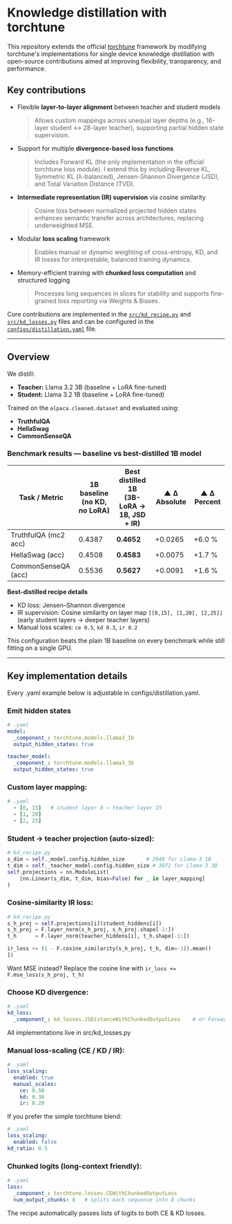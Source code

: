 # Knowledge distillation with torchtune
This repository extends the official [torchtune](https://github.com/pytorch/torchtune) framework by modifying torchtune's  implementations for single device knowledge distillation with open-source contributions aimed at improving flexibility, transparency, and performance.

## Key contributions
- Flexible **layer-to-layer alignment** between teacher and student models  
  > Allows custom mappings across unequal layer depths (e.g., 16-layer student ↔ 28-layer teacher), supporting partial hidden state supervision.

- Support for multiple **divergence-based loss functions**  
  > Includes Forward KL (the only implementation in the official torchtune loss module). I extend this by including Reverse KL, Symmetric KL (λ-balanced), Jensen-Shannon Divergence (JSD), and Total Variation Distance (TVD).

- **Intermediate representation (IR) supervision** via cosine similarity  
  > Cosine loss between normalized projected hidden states enhances semantic transfer across architectures, replacing underweighted MSE.

- Modular **loss scaling** framework  
  > Enables manual or dynamic weighting of cross-entropy, KD, and IR losses for interpretable, balanced training dynamics.

- Memory-efficient training with **chunked loss computation** and structured logging  
  > Processes long sequences in slices for stability and supports fine-grained loss reporting via Weights & Biases.

Core contributions are implemented in the [`src/kd_recipe.py`](src/kd_recipe.py) and  [`src/kd_losses.py`](src/kd_losses.py) files and can be configured in the [`configs/distillation.yaml`](configs/distillation.yaml) file.

---

## Overview

We distill:
- **Teacher:** Llama 3.2 3B (baseline + LoRA fine-tuned)
- **Student:** Llama 3.2 1B (baseline + LoRA fine-tuned)

Trained on the `alpaca.cleaned.dataset` and evaluated using:
- **TruthfulQA**
- **HellaSwag**
- **CommonSenseQA**

### Benchmark results — baseline vs best-distilled 1B model

| Task / Metric        | 1B **baseline**<br>(no KD, no LoRA) | **Best distilled 1B**<br>(3B-LoRA → 1B, JSD + IR) | ▲ Δ Absolute | ▲ Δ Percent |
| -------------------- | ------------------------------------ | ---------------------------------------------------- | ------------ | ----------- |
| TruthfulQA (mc2 acc) | 0.4387                               | **0.4652**                                           | +0.0265  | +6.0 %  |
| HellaSwag (acc)      | 0.4508                               | **0.4583**                                           | +0.0075  | +1.7 %  |
| CommonSenseQA (acc)  | 0.5536                               | **0.5627**                                           | +0.0091  | +1.6 %  |

**Best-distilled recipe details**

* KD loss: Jensen–Shannon divergence
* IR supervision: Cosine similarity on layer map `[[0,15], [1,20], [2,25]]` (early student layers → deeper teacher layers)
* Manual loss scales: `ce 0.5`, `kd 0.3`, `ir 0.2`

This configuration beats the plain 1B baseline on every benchmark while still fitting on a single GPU.

---

## Key implementation details
Every .yaml example below is adjustable in configs/distillation.yaml.

### Emit hidden states
```yaml
# .yaml
model:
  _component_: torchtune.models.llama3_1b
  output_hidden_states: true

teacher_model:
  _component_: torchtune.models.llama3_3b
  output_hidden_states: true
```

### Custom layer mapping:
```yaml
# .yaml
  - [0, 15]   # student layer 0 → teacher layer 15
  - [1, 20]
  - [2, 25]
```

### Student → teacher projection (auto-sized):
```python
# kd_recipe.py
s_dim = self._model.config.hidden_size       # 2048 for Llama-3 1B
t_dim = self._teacher_model.config.hidden_size # 3072 for Llama-3 3B
self.projections = nn.ModuleList(
    [nn.Linear(s_dim, t_dim, bias=False) for _ in layer_mapping]
)

```

### Cosine-similarity IR loss:
```python
# kd_recipe.py
s_h_proj = self.projections[i](student_hiddens[i])
s_h_proj = F.layer_norm(s_h_proj, s_h_proj.shape[-1:])
t_h      = F.layer_norm(teacher_hiddens[i], t_h.shape[-1:])

ir_loss += (1 - F.cosine_similarity(s_h_proj, t_h, dim=-1)).mean()
])
```
Want MSE instead? Replace the cosine line with `ir_loss += F.mse_loss(s_h_proj, t_h)`

### Choose KD divergence:
```yaml
# .yaml
kd_loss:
  _component_: kd_losses.JSDistanceWithChunkedOutputLoss    # or ForwardKLLoss, ReverseKLLoss …
```
All implementations live in src/kd_losses.py

### Manual loss-scaling (CE / KD / IR):
```yaml
# .yaml
loss_scaling:
  enabled: true
  manual_scales:
    ce: 0.50
    kd: 0.30
    ir: 0.20
```
If you prefer the simple torchtune blend:
```yaml
# .yaml
loss_scaling:
  enabled: false
kd_ratio: 0.5
```

### Chunked logits (long-context friendly):
```yaml
# .yaml
loss:
  _component_: torchtune.losses.CEWithChunkedOutputLoss
  num_output_chunks: 8   # splits each sequence into 8 chunks
```
The recipe automatically passes lists of logits to both CE & KD losses.










